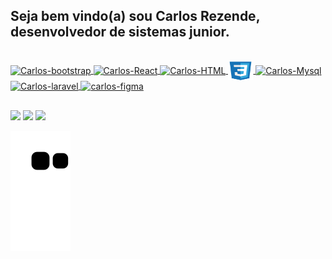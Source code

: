 
## Seja bem vindo(a) sou Carlos Rezende, desenvolvedor de sistemas junior.
 
 <div align="center">
  
 <a href="https://github.com/carlos-rezende">
   
  
</div>
 
 </div>
<div style="display: inline_block"><br>
   
  <img align="center" alt="Carlos-bootstrap" height="30" width="70" src="https://cdn.jsdelivr.net/gh/devicons/devicon/icons/bootstrap/bootstrap-original.svg" />
  <img align="center" alt="Carlos-React" height="30" width="40" src="https://cdn.jsdelivr.net/gh/devicons/devicon/icons/azure/azure-original.svg">
  <img align="center" alt="Carlos-HTML" height="30" width="80" src="https://cdn.jsdelivr.net/gh/devicons/devicon/icons/html5/html5-original.svg">
  <img align="center" alt="Carlos-CSS" height="30" width="40" src="https://raw.githubusercontent.com/devicons/devicon/master/icons/css3/css3-original.svg">
  <img align="center" alt="Carlos-Mysql" height="30" width="40" src="https://cdn.jsdelivr.net/gh/devicons/devicon/icons/mysql/mysql-original-wordmark.svg">
 <img align="center" alt="Carlos-laravel" height="30" width="70" src="https://cdn.jsdelivr.net/gh/devicons/devicon/icons/laravel/laravel-plain-wordmark.svg">
 <img align="center" alt="carlos-figma" height = "30" width="70" src="https://cdn.jsdelivr.net/gh/devicons/devicon/icons/figma/figma-original.svg">
  </div>

##

<div> 
  <a href = "mailto:contatocarlospqdt_21@hotmail.com"><img src=https://img.shields.io/badge/Microsoft_Outlook-0078D4?style=for-the-badge&logo=microsoft-outlook&logoColor=white target="_blank"></a>
  <a href="https://www.linkedin.com/in/carlosrezendecampos/" target="_blank"><img src="https://img.shields.io/badge/-LinkedIn-%230077B5?style=for-the-badge&logo=linkedin&logoColor=white" target="_blank"></a> 
 <a href="https://api.whatsapp.com/send?phone=5521991967259&text=Olá! Seja bem vindo(a)" target="_blank"><img src=https://img.shields.io/badge/WhatsApp-25D366?style=for-the-badge&logo=whatsapp&logoColor=white target="_blank"></a>
 
 ![Snake animation](https://github.com/carlos-rezende/carlos-rezende/blob/output/github-contribution-grid-snake.svg)
 
 </div>

